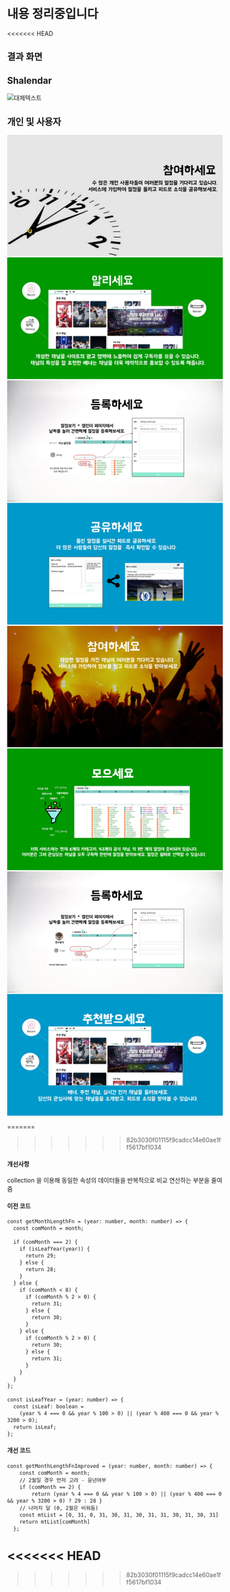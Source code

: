# 내용 정리중입니다
<<<<<<< HEAD
## 결과 화면
## Shalendar
![대체텍스트](/Front-End/src/components/common/images/shalendar.gif "마우스 대면 나와요")

## 개인 및 사용자
![대체텍스트](/Front-End/src/components/common/images/1.jpg "마우스 대면 나와요")
![대체텍스트](/Front-End/src/components/common/images/2.jpg "마우스 대면 나와요")
![대체텍스트](/Front-End/src/components/common/images/3.jpg "마우스 대면 나와요")
![대체텍스트](/Front-End/src/components/common/images/4.jpg "마우스 대면 나와요")
![대체텍스트](/Front-End/src/components/common/images/11.jpg "마우스 대면 나와요")
![대체텍스트](/Front-End/src/components/common/images/22.jpg "마우스 대면 나와요")
![대체텍스트](/Front-End/src/components/common/images/33.jpg "마우스 대면 나와요")
![대체텍스트](/Front-End/src/components/common/images/44.jpg "마우스 대면 나와요")

=======
>>>>>>> 82b3030f01115f9cadcc14e60ae1ff5617bf1034

#### 개선사항
collection 을 이용해 동일한 속성의 데이터들을 반복적으로 비교 연산하는 부분을 줄여줌
#### 이전 코드
```
const getMonthLengthFn = (year: number, month: number) => {
  const comMonth = month;

  if (comMonth === 2) {
    if (isLeafYear(year)) {
      return 29;
    } else {
      return 28;
    }
  } else {
    if (comMonth < 8) {
      if (comMonth % 2 > 0) {
        return 31;
      } else {
        return 30;
      }
    } else {
      if (comMonth % 2 > 0) {
        return 30;
      } else {
        return 31;
      }
    }
  }
};

const isLeafYear = (year: number) => {
  const isLeaf: boolean =
    (year % 4 === 0 && year % 100 > 0) || (year % 400 === 0 && year % 3200 > 0);
  return isLeaf;
};
```

#### 개선 코드
```
const getMonthLengthFnImproved = (year: number, month: number) => {
    const comMonth = month;
    // 2월일 경우 먼저 고려 - 윤년여부
    if (comMonth == 2) { 
        return (year % 4 === 0 && year % 100 > 0) || (year % 400 === 0 && year % 3200 > 0) ? 29 : 28 }
    // 나머지 달 (0, 2월은 비워둠)
    const mtList = [0, 31, 0, 31, 30, 31, 30, 31, 31, 30, 31, 30, 31]
    return mtList[comMonth]
  };
```
<<<<<<< HEAD
=======

>>>>>>> 82b3030f01115f9cadcc14e60ae1ff5617bf1034
